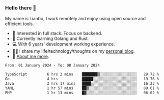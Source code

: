 ### Hello there 👋

My name is Lianbo, I work remotely and enjoy using open source and efficient tools.

- 🔭 Interested in full stack. Focus on backend.
- 🌱 Currently learning Golang and Rust.
- 💻 With 6 years' development working experience.
- ✍🏻 I share my life/technology/thoughts on my [personal blog](https://godruoyi.com).
- 👒 [About me more](https://godruoyi.com/posts/About-godruoyi).

<!--START_SECTION:waka-->

```txt
From: 01 January 2024 - To: 08 January 2024

TypeScript         6 hrs 2 mins    ███████▒░░░░░░░░░░░░░░░░░   29.72 %
Go                 4 hrs           █████░░░░░░░░░░░░░░░░░░░░   19.76 %
Java               3 hrs 17 mins   ████░░░░░░░░░░░░░░░░░░░░░   16.23 %
YAML               1 hr 57 mins    ██▒░░░░░░░░░░░░░░░░░░░░░░   09.61 %
PHP                1 hr 13 mins    █▓░░░░░░░░░░░░░░░░░░░░░░░   06.02 %
```

<!--END_SECTION:waka-->
